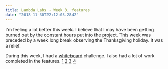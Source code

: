 ```yaml
---
title: Lambda Labs - Week 3, features
date: "2018-11-30T22:12:03.284Z"
---
```

I'm feeling a lot better this week. I believe that I may have been getting burned out by the constant hours put into the project. This week was preceded by a week long break observing the Thanksgiving holiday. It was a relief.

During this week, I had a [whiteboard](https://youtu.be/QsxG40AEq5I) challenge. I also had a lot of work completed in the features. [1](https://github.com/Lambda-School-Labs/Labs8-Randomizer/pull/58)
[2](https://github.com/Lambda-School-Labs/Labs8-Randomizer/pull/57) [3](https://github.com/Lambda-School-Labs/Labs8-Randomizer/pull/50) [4](https://github.com/Lambda-School-Labs/Labs8-Randomizer/pull/46)
